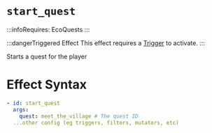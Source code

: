# `start_quest`
:::infoRequires:
EcoQuests
:::

:::dangerTriggered Effect
This effect requires a [Trigger](https://plugins.auxilor.io/effects/all-triggers) to activate.
:::

Starts a quest for the player
# Effect Syntax

```yaml
- id: start_quest
  args:
    quest: meet_the_village # The quest ID
  ...other config (eg triggers, filters, mutators, etc)
```
